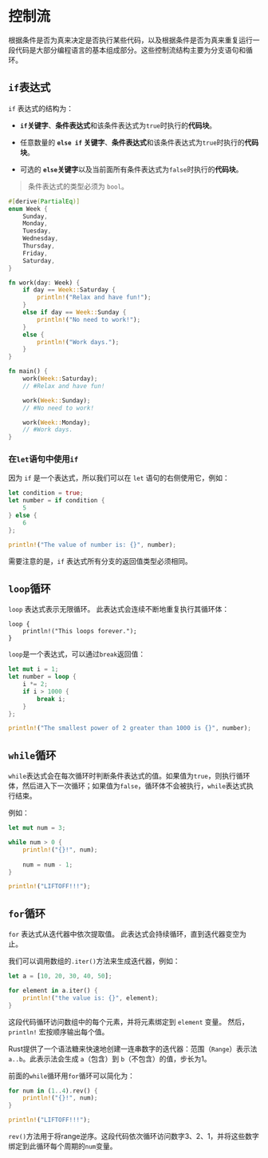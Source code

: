 # 控制流

根据条件是否为真来决定是否执行某些代码，以及根据条件是否为真来重复运行一段代码是大部分编程语言的基本组成部分。这些控制流结构主要为分支语句和循环。

## `if`表达式

`if` 表达式的结构为：

- **`if`关键字**、**条件表达式**和该条件表达式为`true`时执行的**代码块**。

- 任意数量的 **`else if` 关键字**、**条件表达式**和该条件表达式为`true`时执行的**代码块**。

- 可选的 **`else`关键字**以及当前面所有条件表达式为`false`时执行的**代码块**。

> 条件表达式的类型必须为 `bool`。

```rust
#[derive(PartialEq)]
enum Week {
    Sunday,
    Monday,
    Tuesday,
    Wednesday,
    Thursday,
    Friday,
    Saturday,
}

fn work(day: Week) {
    if day == Week::Saturday {
        println!("Relax and have fun!");
    }
    else if day == Week::Sunday {
        println!("No need to work!");
    }
    else {
        println!("Work days.");
    }
}

fn main() {
    work(Week::Saturday);
    // #Relax and have fun!

    work(Week::Sunday);
    // #No need to work!

    work(Week::Monday);
    // #Work days.
}
```

### 在`let`语句中使用`if`

因为 `if` 是一个表达式，所以我们可以在 `let` 语句的右侧使用它，例如：

```rust
let condition = true;
let number = if condition {
    5
} else {
    6
};

println!("The value of number is: {}", number);
```

 需要注意的是，`if` 表达式所有分支的返回值类型必须相同。

## `loop`循环

`loop` 表达式表示无限循环。 此表达式会连续不断地重复执行其循环体：

```rust,ignore
loop {
    println!("This loops forever.");
}
```

`loop`是一个表达式，可以通过`break`返回值：

```rust
let mut i = 1;
let number = loop {
    i *= 2;
    if i > 1000 {
        break i;
    }
};

println!("The smallest power of 2 greater than 1000 is {}", number);
```

## `while`循环

`while`表达式会在每次循环时判断条件表达式的值。如果值为`true`，则执行循环体，然后进入下一次循环；如果值为`false`，循环体不会被执行，`while`表达式执行结束。

例如：

```rust
let mut num = 3;

while num > 0 {
    println!("{}!", num);
    
    num = num - 1;
}

println!("LIFTOFF!!!");
```

## `for`循环

`for` 表达式从迭代器中依次提取值。 此表达式会持续循环，直到迭代器变空为止。

我们可以调用数组的`.iter()`方法来生成迭代器，例如：

```rust
let a = [10, 20, 30, 40, 50];

for element in a.iter() {
    println!("the value is: {}", element);
}
```

这段代码循环访问数组中的每个元素，并将元素绑定到 `element` 变量。 然后，`println!` 宏按顺序输出每个值。

Rust提供了一个语法糖来快速地创建一连串数字的迭代器：范围（`Range`）表示法`a..b`。此表示法会生成 `a`（包含）到 `b`（不包含）的值，步长为1。

前面的`while`循环用`for`循环可以简化为：

```rust
for num in (1..4).rev() {
    println!("{}!", num);
}

println!("LIFTOFF!!!");
```

`rev()`方法用于将range逆序。这段代码依次循环访问数字3、2、1，并将这些数字绑定到此循环每个周期的`num`变量。
